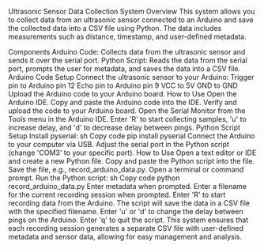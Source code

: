 Ultrasonic Sensor Data Collection System
Overview
This system allows you to collect data from an ultrasonic sensor connected to an Arduino and save the collected data into a CSV file using Python. The data includes measurements such as distance, timestamp, and user-defined metadata.

Components
Arduino Code: Collects data from the ultrasonic sensor and sends it over the serial port.
Python Script: Reads the data from the serial port, prompts the user for metadata, and saves the data into a CSV file.
Arduino Code
Setup
Connect the ultrasonic sensor to your Arduino:
Trigger pin to Arduino pin 12
Echo pin to Arduino pin 9
VCC to 5V
GND to GND
Upload the Arduino code to your Arduino board.
How to Use
Open the Arduino IDE.
Copy and paste the Arduino code into the IDE.
Verify and upload the code to your Arduino board.
Open the Serial Monitor from the Tools menu in the Arduino IDE.
Enter 'R' to start collecting samples, 'u' to increase delay, and 'd' to decrease delay between pings.
Python Script
Setup
Install pyserial:
sh
Copy code
pip install pyserial
Connect the Arduino to your computer via USB.
Adjust the serial port in the Python script (change 'COM3' to your specific port).
How to Use
Open a text editor or IDE and create a new Python file.
Copy and paste the Python script into the file.
Save the file, e.g., record_arduino_data.py.
Open a terminal or command prompt.
Run the Python script:
sh
Copy code
python record_arduino_data.py
Enter metadata when prompted.
Enter a filename for the current recording session when prompted.
Enter 'R' to start recording data from the Arduino. The script will save the data in a CSV file with the specified filename.
Enter 'u' or 'd' to change the delay between pings on the Arduino.
Enter 'q' to quit the script.
This system ensures that each recording session generates a separate CSV file with user-defined metadata and sensor data, allowing for easy management and analysis.